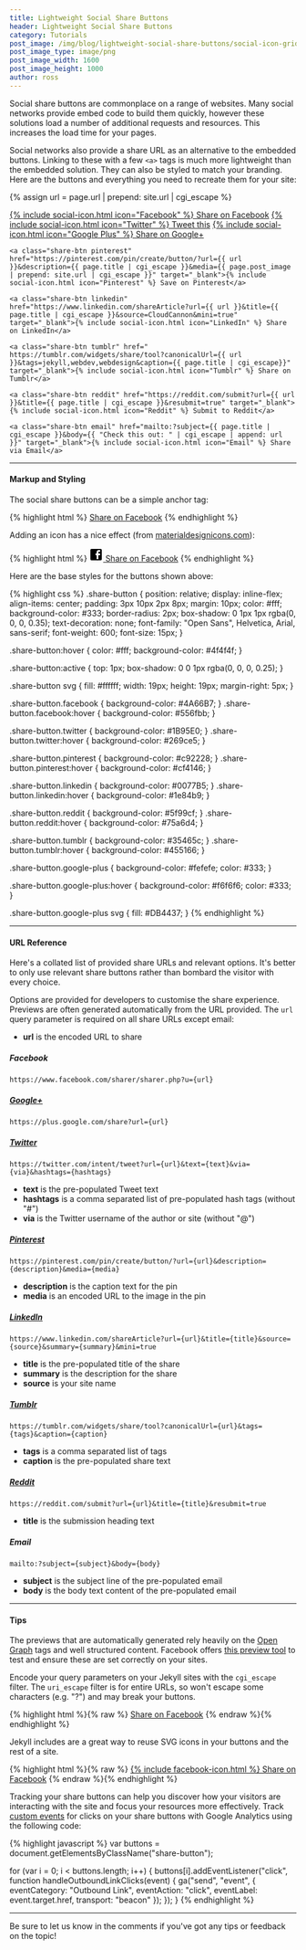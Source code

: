 ```yaml
---
title: Lightweight Social Share Buttons
header: Lightweight Social Share Buttons
category: Tutorials
post_image: /img/blog/lightweight-social-share-buttons/social-icon-grid@2x.jpg
post_image_type: image/png
post_image_width: 1600
post_image_height: 1000
author: ross
---
```


Social share buttons are commonplace on a range of websites. Many social networks provide embed code to build them quickly, however these solutions load a number of additional requests and resources. This increases the load time for your pages.

Social networks also provide a share URL as an alternative to the embedded buttons. Linking to these with a few `<a>` tags is much more lightweight than the embedded solution. They can also be styled to match your branding. Here are the buttons and everything you need to recreate them for your site:

{% assign url = page.url | prepend: site.url | cgi_escape %}
<div class="well">
	<a class="share-btn facebook" href="https://www.facebook.com/sharer/sharer.php?u={{ url }}" target="_blank">{% include social-icon.html icon="Facebook" %} Share on Facebook</a>
	<a class="share-btn twitter" href="https://twitter.com/intent/tweet?url={{ url }}&amp;text={{ page.title | markdownify | strip_html | cgi_escape }}%20on%20{{ site.title | cgi_escape }}&amp;via=CloudCannonApp" target="_blank">{% include social-icon.html icon="Twitter" %} Tweet this</a>
	<a class="share-btn google-plus" href="https://plus.google.com/share?url={{ url }}" target="_blank">{% include social-icon.html icon="Google Plus" %} Share on Google+</a>

	<a class="share-btn pinterest" href="https://pinterest.com/pin/create/button/?url={{ url }}&description={{ page.title | cgi_escape }}&media={{ page.post_image | prepend: site.url | cgi_escape }}" target="_blank">{% include social-icon.html icon="Pinterest" %} Save on Pinterest</a>

	<a class="share-btn linkedin" href="https://www.linkedin.com/shareArticle?url={{ url }}&title={{ page.title | cgi_escape }}&source=CloudCannon&mini=true" target="_blank">{% include social-icon.html icon="LinkedIn" %} Share on LinkedIn</a>

	<a class="share-btn tumblr" href="
	https://tumblr.com/widgets/share/tool?canonicalUrl={{ url }}&tags=jekyll,webdev,webdesign&caption={{ page.title | cgi_escape}}" target="_blank">{% include social-icon.html icon="Tumblr" %} Share on Tumblr</a>

	<a class="share-btn reddit" href="https://reddit.com/submit?url={{ url }}&title={{ page.title | cgi_escape }}&resubmit=true" target="_blank">{% include social-icon.html icon="Reddit" %} Submit to Reddit</a>

	<a class="share-btn email" href="mailto:?subject={{ page.title | cgi_escape }}&body={{ "Check this out: " | cgi_escape | append: url }}" target="_blank">{% include social-icon.html icon="Email" %} Share via Email</a>

</div>

<!-- ![Social icons on a phone](/img/blog/lightweight-social-share-buttons/social-icon-grid.jpg){: srcset="/img/blog/lightweight-social-share-buttons/social-icon-grid.jpg 800w, /img/blog/lightweight-social-share-buttons/social-icon-grid@2x.jpg 1600w"} -->

***

#### Markup and Styling

The social share buttons can be a simple anchor tag:

{% highlight html %}
<a href="https://www.facebook.com/sharer/sharer.php?u=http%3A%2F%2Fexample.com%2F"
  class="share-button facebook"
  target="_blank">Share on Facebook</a>
{% endhighlight %}

Adding an icon has a nice effect (from [materialdesignicons.com](https://materialdesignicons.com/)):

{% highlight html %}
<a href="https://www.facebook.com/sharer/sharer.php?u=http%3A%2F%2Fexample.com%2F"
  class="share-button facebook"
  target="_blank">
    <svg fill="#000000"
      height="24"
      viewBox="0 0 24 24"
      width="24"
      xmlns="http://www.w3.org/2000/svg"><path d="M19,4V7H17A1,1 0 0,0 16,8V10H19V13H16V20H13V13H11V10H13V7.5C13,5.56 14.57,4 16.5,4M20,2H4A2,2 0 0,0 2,4V20A2,2 0 0,0 4,22H20A2,2 0 0,0 22,20V4C22,2.89 21.1,2 20,2Z" /></svg> Share on Facebook</a>
{% endhighlight %}

Here are the base styles for the buttons shown above:

{% highlight css %}
.share-button {
  position: relative;
  display: inline-flex;
  align-items: center;
  padding: 3px 10px 2px 8px;
  margin: 10px;
  color: #fff;
  background-color: #333;
  border-radius: 2px;
  box-shadow: 0 1px 1px rgba(0, 0, 0, 0.35);
  text-decoration: none;
  font-family: "Open Sans", Helvetica, Arial, sans-serif;
  font-weight: 600;
  font-size: 15px;
}

.share-button:hover {
  color: #fff;
  background-color: #4f4f4f;
}

.share-button:active {
  top: 1px;
  box-shadow: 0 0 1px rgba(0, 0, 0, 0.25);
}

.share-button svg {
  fill: #ffffff;
  width: 19px;
  height: 19px;
  margin-right: 5px;
}

.share-button.facebook { background-color: #4A66B7; }
.share-button.facebook:hover { background-color: #556fbb; }

.share-button.twitter { background-color: #1B95E0; }
.share-button.twitter:hover { background-color: #269ce5; }

.share-button.pinterest { background-color: #c92228; }
.share-button.pinterest:hover { background-color: #cf4146; }

.share-button.linkedin { background-color: #0077B5; }
.share-button.linkedin:hover { background-color: #1e84b9; }

.share-button.reddit { background-color: #5f99cf; }
.share-button.reddit:hover { background-color: #75a6d4; }

.share-button.tumblr { background-color: #35465c; }
.share-button.tumblr:hover { background-color: #455166; }

.share-button.google-plus {
  background-color: #fefefe;
  color: #333;
}

.share-button.google-plus:hover {
  background-color: #f6f6f6;
  color: #333;
}

.share-button.google-plus svg {
  fill: #DB4437;
}
{% endhighlight %}

***

#### URL Reference

Here's a collated list of provided share URLs and relevant options. It's better to only use relevant share buttons rather than bombard the visitor with every choice.

Options are provided for developers to customise the share experience. Previews are often generated automatically from the URL provided. The `url` query parameter is required on all share URLs except email:

- **url** is the encoded URL to share

##### Facebook

`https://www.facebook.com/sharer/sharer.php?u={url}`

##### [Google+](https://developers.google.com/+/web/share/#share-link)

`https://plus.google.com/share?url={url}`

##### [Twitter](https://dev.twitter.com/web/tweet-button/web-intent)

`https://twitter.com/intent/tweet?url={url}&text={text}&via={via}&hashtags={hashtags}`

- **text** is the pre-populated Tweet text
- **hashtags** is a comma separated list of pre-populated hash tags (without "#")
- **via** is the Twitter username of the author or site (without "@")

##### [Pinterest](https://developers.pinterest.com/docs/widgets/save/)

`https://pinterest.com/pin/create/button/?url={url}&description={description}&media={media}`

- **description** is the caption text for the pin
- **media** is an encoded URL to the image in the pin

##### [LinkedIn](https://developer.linkedin.com/docs/share-on-linkedin)

`https://www.linkedin.com/shareArticle?url={url}&title={title}&source={source}&summary={summary}&mini=true`

- **title** is the pre-populated title of the share
- **summary** is the description for the share
- **source** is your site name

##### [Tumblr](https://www.tumblr.com/docs/en/share_button#custom-button)

`https://tumblr.com/widgets/share/tool?canonicalUrl={url}&tags={tags}&caption={caption}`

- **tags** is a comma separated list of tags
- **caption** is the pre-populated share text

##### [Reddit](https://www.reddit.com/dev/api#POST_api_submit)

`https://reddit.com/submit?url={url}&title={title}&resubmit=true`

- **title** is the submission heading text

##### Email

`mailto:?subject={subject}&body={body}`

- **subject** is the subject line of the pre-populated email
- **body** is the body text content of the pre-populated email

***

#### Tips

The previews that are automatically generated rely heavily on the [Open Graph](http://ogp.me/) tags and well structured content. Facebook offers [this preview tool](https://developers.facebook.com/tools/debug/og/object/) to test and ensure these are set correctly on your sites.

Encode your query parameters on your Jekyll sites with the `cgi_escape` filter. The `uri_escape` filter is for entire URLs, so won't escape some characters (e.g. "?") and may break your buttons.

{% highlight html %}{% raw %}
<a class="share-button facebook" href="https://www.facebook.com/sharer/sharer.php?u={{ page.url | prepend: site.url | cgi_escape }}" target="_blank">Share on Facebook</a>
{% endraw %}{% endhighlight %}

Jekyll includes are a great way to reuse SVG icons in your buttons and the rest of a site.

{% highlight html %}{% raw %}
<a class="share-button facebook" href="https://www.facebook.com/sharer/sharer.php?u={{ page.url | prepend: site.url | cgi_escape }}" target="_blank">{% include facebook-icon.html %} Share on Facebook</a>
{% endraw %}{% endhighlight %}

Tracking your share buttons can help you discover how your visitors are interacting with the site and focus your resources more effectively. Track [custom events](https://developers.google.com/analytics/devguides/collection/analyticsjs/events) for clicks on your share buttons with Google Analytics using the following code:

{% highlight javascript %}
var buttons = document.getElementsByClassName("share-button");

for (var i = 0; i < buttons.length; i++) {
  buttons[i].addEventListener("click", function handleOutboundLinkClicks(event) {
    ga("send", "event", {
      eventCategory: "Outbound Link",
      eventAction: "click",
      eventLabel: event.target.href,
      transport: "beacon"
    });
  });
}
{% endhighlight %}

***

Be sure to let us know in the comments if you've got any tips or feedback on the topic!
